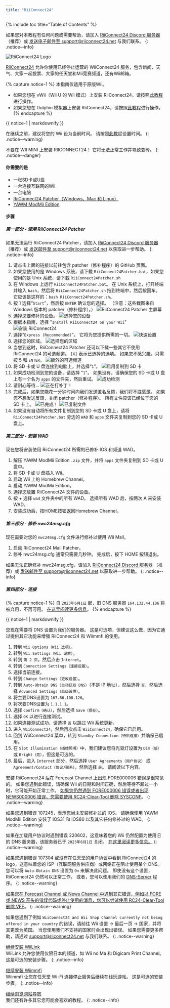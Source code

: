 ```yaml
---
title: "RiiConnect24"
---
```


{% include toc title="Table of Contents" %}

如果您对本教程有任何问题或需要帮助，请加入 [RiiConnect24 Discord 服务器](https://discord.gg/rc24)（推荐）或 [发送电子邮件至 support@riiconnect24.net](mailto:support@riiconnect24.net) 与我们联系。
{: .notice--info}

![RiiConnect24 Logo](/images/WiiRC24Logo.jpg)

[RiiConnect24](https://rc24.xyz/) 允许你使用已经停止运营的 WiiConnect24 服务，包含新闻、天气、大家一起投票、大家的任天堂和Mii竞赛频道，还有Wii邮箱。

{% capture notice-1 %}
本指南仅适用于原版Wii。

- 如果您想在 vWii（Wii U 的 Wii 模式）上安装 RiiConnect24，请按照[此教程](riiconnect24-vwii)进行操作。
- 如果您想在 Dolphin 模拟器上安装 RiiConnect24，请按照[此教程](riiconnect24-dolphin)进行操作。
  {% endcapture %}

<div class="notice--warning">{{ notice-1 | markdownify }}</div>

在继续之前，建议将您的 Wii 设为当前时间。 请按照[此教程](rtc)设置时间。
{: .notice--warning}

不要在 WII MINI 上安装 RIICONNECT24！ 它将无法正常工作并导致变砖。
{: .notice--danger}

#### 你需要的是

- 一张SD卡或U盘
- 一台连接互联网的Wii
- 一台电脑
- [RiiConnect24 Patcher（Windows、Mac 和 Linux）](https://github.com/RiiConnect24/RiiConnect24-Patcher/releases)
- [YAWM ModMii Edition](https://oscwii.org/library/app/yawmme)

#### 步骤

##### 第一部分 - 使用 RiiConnect24 Patcher

如果无法运行 RiiConnect24 Patcher，请加入 [RiiConnect24 Discord 服务器](https://discord.gg/rc24) （推荐）或 [发送邮件至 support@riiconnect24.net](mailto:support@riiconnect24.net) 以获取进一步帮助。
{: .notice--info}

1. 请点击上面的链接以前往包含 patcher（修补程序）的 GitHub 页面。
2. 如果您使用的是 Windows 系统，请下载 `RiiConnect24Patcher.bat`，如果您使用的是 Unix 系统，请下载 `RiiConnect24Patcher.sh`
3. 在 Windows 上运行 `RiiConnect24Patcher.bat`。 在 Unix 系统上，打开终端并输入 `bash`，然后将 `RiiConnect24Patcher.sh` 拖到终端中，然后按回车。 它应该是这样的：`bash RiiConnect24Patcher.sh`。
4. 按 1 选择“`Start`”，然后按 `ENTER` 确认您的选择。 （注意：这些截图来自 Windows 版本的 patcher（修补程序）。） ![RiiConnect24 Patcher 主屏幕](/images/RC24_Patcher/1.JPG)
5. 选择您要修补的设备。 ![选择您的设备](/images/RC24_Patcher/2.JPG)
6. 根据本指南，选择 "`Install RiiConnect24 on your Wii`" ![安装 RiiConnect24](/images/RC24_Patcher/3.JPG)
7. 选择“`Express (Recommended)`”。 它将为您提供所需的一切。 ![快速设置](/images/RC24_Patcher/4.JPG)
8. 选择您的区域。 ![选择您的区域](/images/RC24_Patcher/5.JPG)
9. 当您到这时，RiiConnect24 Patcher 还可以下载一些其它不使用 RiiConnect24 的可选频道。 `[X]` 表示已选择的选项。 如果您不感兴趣，只需按 5 和 `ENTER`。 ![额外的可选频道](/images/RC24_Patcher/6.JPG)
10. 将 SD 卡或 U 盘连接到电脑上，并选择“`1`”。 ![启用复制到 SD 卡](/images/RC24_Patcher/7.JPG)
11. 如果成功检测到您的设备，请选择 "`1`"。 如果没有，请确保您的 SD 卡或 U 盘上有一个名为 `apps` 的文件夹，然后重试。 ![成功检测](/images/RC24_Patcher/8.JPG)
12. 请耐心等待... ![正在打补丁！](/images/RC24_Patcher/9.JPG)
13. 完成后，如果您能花一分钟时间向我们发送匿名反馈，我们将不胜感激。 如果您不想发送反馈，关闭 patcher（修补程序）。 所有文件应该已经位于您的 SD 卡上。 ![已完成！](/images/RC24_Patcher/10.JPG) ![已复制文件](/images/RC24_Patcher/11.PNG)
14. 如果没有自动将所有文件复制到您的 SD 卡或 U 盘上，请将 `RiiConnect24Patcher.bat` 旁边的 `WAD` 和 `apps` 文件夹复制到您的 SD 卡或 U 盘上。

##### 第二部分 - 安装 WAD

现在您将安装使用 RiiConnect24 所需的已修补 IOS 和频道 WAD。

1. 解压 YAWM ModMii Edition `.zip` 文件，并将 `apps` 文件夹复制到 SD 卡或 U 盘中。
1. 将 SD 卡或 U 盘插入 Wii。
1. 启动 Wii 上的 Homebrew Channel。
1. 启动 YAWM ModMii Edition。
1. 选择您放置 RiiConnect24 文件的设备。
1. 按 + 选择 `wad` 文件夹中的所有 WAD。 选择所有 WAD 后，按两次 A 来安装 WAD。
1. 安装成功后，按HOME按钮返回Homebrew Channel。

##### 第三部分 - 修补 nwc24msg.cfg

现在需要对您的 `nwc24msg.cfg` 文件进行修补以使用 Wii Mail。

1. 启动 RiiConnect24 Mail Patcher。
2. 修补 nwc24msg.cfg 通常只需要几秒钟。 完成后，按下 HOME 按钮退出。

如果无法正确修补 nwc24msg.cfg，请加入 [RiiConnect24 Discord 服务器](https://discord.gg/rc24) （推荐）或 [发送邮件至 support@riiconnect24.net](mailto:support@riiconnect24.net) 以获取进一步帮助。
{: .notice--info}

##### 第四部分 - 连接

{% capture notice-1 %}
自 `2023年6月1日` 起，旧 DNS 服务器 `164.132.44.106` 将被弃用，不再可用。 [在这里阅读更多信息](riiconnect24-dns-update)。
{% endcapture %}

<div class="notice--warning">{{ notice-1 | markdownify }}</div>

您现在需要将 DNS 设置为我们的服务器。 这是可选项，但建议这么做，因为它通过提供其它功能来增强 RiiConnect24 和 Wiimmfi 的使用。

1. 转到 `Wii Options（Wii 选项）`。
2. 转到 `Wii Settings（Wii 设置）`。
3. 转到 `第 2 页`，然后点击 `Internet`。
4. 转到 `Connection Settings（连接设置）`。
5. 选择当前连接。
6. 转到 `Change Settings（更改设置）`。
7. 转到 `Auto-Obtain DNS（自动获取 DNS）`（不是 IP 地址），然后选择 `否`，然后选择 `Advanced Settings（高级设置）`。
8. 将主要DNS设置为 `167.86.108.126`。
9. 将次要DNS设置为 `1.1.1.1`。
10. 选择 `Confirm（确认）`，然后选择 `Save（保存）`。
11. 选择 `OK` 以进行连接测试。
12. 如果连接测试成功，请选择 `否` 以跳过 Wii 系统更新。
13. 进入 `WiiConnect24`，然后再次点击 `WiiConnect24`，确保它已启用。
14. 回到 WiiConnect24 菜单，转到 `Standby Connection（待机连接）`并确保已启用。
15. 在 `Slot Illumination（插槽照明）`中，我们建议您将光驱灯设置为 `Dim（暗）` 或 `Bright（亮）`，但这是可选的。
16. 最后，进入 `Internet` 部分，然后选择 `User Agreements（用户协议）` 或 `Agreement/Contact（协议/联系）`，然后选择 `是`。 请阅读以下内容。

安装 RiiConnect24 后在 Forecast Channel 上出现 FORE000006 错误是很常见的。 如果您遇到此错误，请确保 Wii 的日期和时间正确，然后等待不超过一小时，它可能开始正常工作。 [如果您仍然遇到 FORE000006 错误或者出现 NEWS000006 错误，您需要使用 RC24-Clear-Tool 删除 SYSCONF](deleting-vffs)。
{: .notice--warning}

如果您遇到错误 107245，表示您尚未安装修补过的 IOS。 请确保使用 YAWM ModMii Edition 安装了 IOS31 和 IOS80 以及其它任何修补过的 WAD。
{: .notice--warning}

如果在加载用户协议时遇到错误 220602，这意味着您的 Wii 仍然配置为使用旧的 DNS 服务器，该服务器已于 `2023年6月1日` 关闭。 [在这里阅读更多信息。](riiconnect24-dns-update)
{: .notice--warning}

如果您遇到错误 107304 或没有在任天堂的用户协议中看到 RiiConnect24 的 logo，这意味着您的 ISP（互联网服务供应商）或网络正在阻止使用某个 DNS。 您可以将 `Auto-Obtain DNS` 设置为 `On` 来解决此问题。 即使没有这个设置，RiiConnect24 仍然可以正常工作。 或者，您可以使用我们的 [DNS-Server](https://github.com/RiiConnect24/DNS-Server/releases/latest) 程序。
{: .notice--warning}

[如果您在 Forecast Channel 或 News Channel 中遇到其它错误，例如以 FORE 或 NEWS 开头的错误代码或停止使用的消息，您可以尝试使用 RC24-Clear-Tool 删除 VFF](deleting-vffs)。
{: .notice--warning}

如果您遇到了例如 `WiiConnect24 and Wii Shop Channel currently not being offered in your country` 的错误，请前往 Wii 设置 -> 最后一页 -> 国家，并将其更改为英国。 当您使用我们不支持的国家时会出现出错误。 如果您需要更多帮助，请通过 [support@riiconnect24.net](mailto:support@riiconnect24.net) 与我们联系。
{: .notice--warning}

[继续安装 WiiLink](wiilink)<br> WiiLink 允许您使用仅限日本的频道，如 Wii no Ma 和 Digicam Print Channel。 这是可选的安装步骤。
{: .notice--info}

[继续安装 Wiimmfi](wiimmfi)<br> Wiimmfi 让您在任天堂 Wi-Fi 连接停止服务后继续在线玩游戏。 这是可选的安装步骤。
{: .notice--info}

[继续浏览网站导航](site-navigation)<br> 我们还有许多其它您可能会喜欢的教程。
{: .notice--info}
